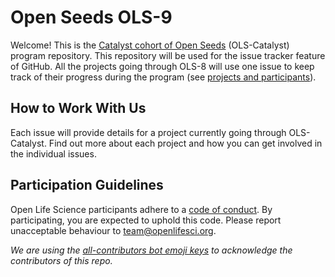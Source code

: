 # Open Seeds OLS-9


Welcome! This is the [Catalyst cohort of Open Seeds](https://openlifesci.org/openseeds/ols-catalyst) (OLS-Catalyst) program repository. 
This repository will be used for the issue tracker feature of GitHub. 
All the projects going through OLS-8 will use one issue to keep track of their progress during the program (see [projects and participants](https://openlifesci.org/ols-7/projects-participants/)).

## How to Work With Us

Each issue will provide details for a project currently going through OLS-Catalyst. 
Find out more about each project and how you can get involved in the individual issues.

## Participation Guidelines

Open Life Science participants adhere to a [code of conduct](CODE_OF_CONDUCT.md). 
By participating, you are expected to uphold this code. Please report unacceptable behaviour to [team@openlifesci.org](mailto:team@openlifesci.org).

*We are using the [all-contributors bot emoji keys](https://allcontributors.org/) to acknowledge the contributors of this repo.*


